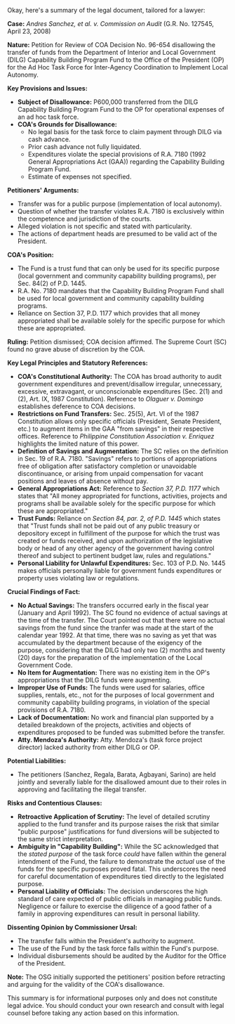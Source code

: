 Okay, here's a summary of the legal document, tailored for a lawyer:

**Case:** *Andres Sanchez, et al. v. Commission on Audit* (G.R. No. 127545, April 23, 2008)

**Nature:** Petition for Review of COA Decision No. 96-654 disallowing the transfer of funds from the Department of Interior and Local Government (DILG) Capability Building Program Fund to the Office of the President (OP) for the Ad Hoc Task Force for Inter-Agency Coordination to Implement Local Autonomy.

**Key Provisions and Issues:**

*   **Subject of Disallowance:** P600,000 transferred from the DILG Capability Building Program Fund to the OP for operational expenses of an ad hoc task force.
*   **COA's Grounds for Disallowance:**
    *   No legal basis for the task force to claim payment through DILG via cash advance.
    *   Prior cash advance not fully liquidated.
    *   Expenditures violate the special provisions of R.A. 7180 (1992 General Appropriations Act (GAA)) regarding the Capability Building Program Fund.
    *   Estimate of expenses not specified.

**Petitioners' Arguments:**

*   Transfer was for a public purpose (implementation of local autonomy).
*   Question of whether the transfer violates R.A. 7180 is exclusively within the competence and jurisdiction of the courts.
*   Alleged violation is not specific and stated with particularity.
*   The actions of department heads are presumed to be valid act of the President.

**COA's Position:**

*   The Fund is a trust fund that can only be used for its specific purpose (local government and community capability building programs), per Sec. 84(2) of P.D. 1445.
*   R.A. No. 7180 mandates that the Capability Building Program Fund shall be used for local government and community capability building programs.
*   Reliance on Section 37, P.D. 1177 which provides that all money appropriated shall be available solely for the specific purpose for which these are appropriated.

**Ruling:** Petition dismissed; COA decision affirmed. The Supreme Court (SC) found no grave abuse of discretion by the COA.

**Key Legal Principles and Statutory References:**

*   **COA's Constitutional Authority:** The COA has broad authority to audit government expenditures and prevent/disallow irregular, unnecessary, excessive, extravagant, or unconscionable expenditures (Sec. 2(1) and (2), Art. IX, 1987 Constitution). Reference to *Olaguer v. Domingo* establishes deference to COA decisions.
*   **Restrictions on Fund Transfers:** Sec. 25(5), Art. VI of the 1987 Constitution allows only specific officials (President, Senate President, etc.) to augment items in the GAA "from savings" in their respective offices. Reference to *Philippine Constitution Association v. Enriquez* highlights the limited nature of this power.
*   **Definition of Savings and Augmentation:** The SC relies on the definition in Sec. 19 of R.A. 7180. "Savings" refers to portions of appropriations free of obligation after satisfactory completion or unavoidable discontinuance, or arising from unpaid compensation for vacant positions and leaves of absence without pay.
*   **General Appropriations Act:** Reference to *Section 37, P.D. 1177* which states that "All money appropriated for functions, activities, projects and programs shall be available solely for the specific purpose for which these are appropriated."
*   **Trust Funds:** Reliance on *Section 84, par. 2, of P.D. 1445* which states that "Trust funds shall not be paid out of any public treasury or depository except in fulfillment of the purpose for which the trust was created or funds received, and upon authorization of the legislative body or head of any other agency of the government having control thereof and subject to pertinent budget law, rules and regulations."
*   **Personal Liability for Unlawful Expenditures:** Sec. 103 of P.D. No. 1445 makes officials personally liable for government funds expenditures or property uses violating law or regulations.

**Crucial Findings of Fact:**

*   **No Actual Savings:** The transfers occurred early in the fiscal year (January and April 1992). The SC found no evidence of actual savings at the time of the transfer. The Court pointed out that there were no actual savings from the fund since the tranfer was made at the start of the calendar year 1992. At that time, there was no saving as yet that was accumulated by the department because of the exigency of the purpose, considering that the DILG had only two (2) months and twenty (20) days for the preparation of the implementation of the Local Government Code.
*   **No Item for Augmentation:** There was no existing item in the OP's appropriations that the DILG funds were augmenting.
*   **Improper Use of Funds:** The funds were used for salaries, office supplies, rentals, etc., not for the purposes of local government and community capability building programs, in violation of the special provisions of R.A. 7180.
*   **Lack of Documentation:** No work and financial plan supported by a detailed breakdown of the projects, activities and objects of expenditures proposed to be funded was submitted before the transfer.
*   **Atty. Mendoza's Authority:** Atty. Mendoza's (task force project director) lacked authority from either DILG or OP.

**Potential Liabilities:**

*   The petitioners (Sanchez, Regala, Barata, Agbayani, Sarino) are held jointly and severally liable for the disallowed amount due to their roles in approving and facilitating the illegal transfer.

**Risks and Contentious Clauses:**

*   **Retroactive Application of Scrutiny:** The level of detailed scrutiny applied to the fund transfer and its purpose raises the risk that similar "public purpose" justifications for fund diversions will be subjected to the same strict interpretation.
*   **Ambiguity in "Capability Building":** While the SC acknowledged that the *stated purpose* of the task force *could* have fallen within the general intendment of the Fund, the failure to demonstrate the *actual* use of the funds for the specific purposes proved fatal. This underscores the need for careful documentation of expenditures tied directly to the legislated purpose.
*   **Personal Liability of Officials:** The decision underscores the high standard of care expected of public officials in managing public funds. Negligence or failure to exercise the diligence of a good father of a family in approving expenditures can result in personal liability.

**Dissenting Opinion by Commissioner Ursal:**

*   The transfer falls within the President's authority to augment.
*   The use of the Fund by the task force falls within the Fund's purpose.
*   Individual disbursements should be audited by the Auditor for the Office of the President.

**Note:** The OSG initially supported the petitioners' position before retracting and arguing for the validity of the COA's disallowance.

This summary is for informational purposes only and does not constitute legal advice. You should conduct your own research and consult with legal counsel before taking any action based on this information.
